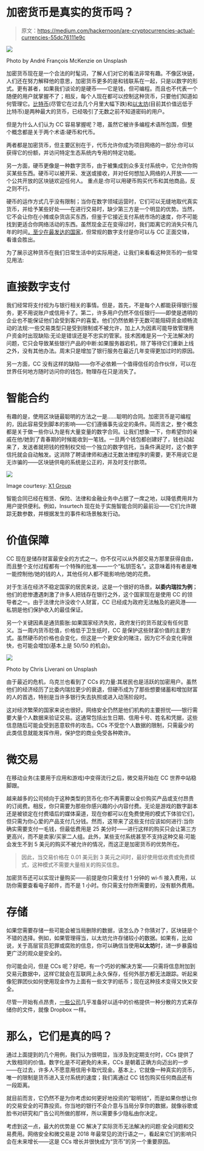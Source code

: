 # 加密货币是真实的货币吗？

> 原文：<https://medium.com/hackernoon/are-cryptocurrencies-actual-currencies-55dc76111e9c>

![](img/759fb561c1e8b0c4b69bb98b2bc11471.png)

Photo by André François McKenzie on Unsplash

加密货币现在是一个合法的时髦词，了解人们对它的看法非常有趣。不像区块链，人们还在努力解释他的意思，加密货币更多的是和钱联系在一起，只是以数字的形式。更有甚者，如果我们谈论的是硬币——它是钱，但可编程。而且也不代表一个随便的用户就掌握不了；相反，每个人现在都可以控制这种货币，只要他们知道如何管理它。[比特币](https://bitcoin.org/en/)(尽管它在过去几个月里大幅下跌)和[以太坊](https://www.ethereum.org/)(目前其价值远低于比特币)是两种最大的货币，已经吸引了无数之前不知道密码的用户。

但是为什么人们认为 CC 容易掌握呢？嗯，虽然它被许多编程术语所包围，但整个概念都是关于两个术语:硬币和代币。

两者都是加密货币，但主要区别在于，代币允许你成为项目网络的一部分:你可以获得它的份额，并访问特定生态系统内专用的特定功能。

另一方面，硬币更像是一种数字货币，由于被集成到众多支付系统中，它允许你购买某些东西。硬币可以被开采、发送或接收，并对任何想加入网络的人开放——一个公共开放的区块链欢迎任何人。
重点是:你可以用硬币购买代币和其他商品，反之则不行。

硬币的运作方式几乎没有限制；当你在数字领域运营时，它们可以无缝地取代真实货币，并给予某些好处——在进行交易时，缺少第三方是一个明显的优势。当然，它不会让你在小摊或杂货店买东西，但鉴于它接近支付系统市场的速度，你不可能找到更适合你网络活动的东西。虽然现金正在变得过时，我们距离它的消失只有几年的时间[，至少在最发达的国家](https://www.weforum.org/agenda/2018/11/sweden-cashless-society-is-no-longer-a-utopia/)，但常规的数字支付是你可以与 CC 正面交锋，看谁会胜出。

为了展示这种货币在我们日常生活中的实际用途，让我们来看看这种货币的一些常见用法:

# **直接数字支付**

我们经常将支付视为与银行相关的事情。但是，首先，不是每个人都能获得银行服务，更不用说账户或信用卡了。第二，许多用户仍然不信任银行——即使是透明的企业也不能保证他们会受到客户的喜爱。他们仍然依赖于无数可能阻碍资金顺畅流动的法规:一些交易类型只是受到限制或不被允许，加上人为因素可能导致管理用户资金时出现缺陷:无论是错误还是不忠实的管家。技术困难是另一个无法解决的问题，它只会导致某些银行产品的中断:如果服务器宕机，除了等待它们重新上线之外，没有其他办法。周末只是增加了银行服务在最近几年变得更加过时的原因。

另一方面，CC 没有这样的缺陷——你不必依赖一个值得信任的合作伙伴，可以在世界任何地方随时访问你的钱包，物理存在只是消失了。

# **智能合约**

有趣的是，使用区块链最聪明的方法之一是……聪明的合同。加密货币是可编程的，因此容易受到脚本的影响——它们遵循事先设定的条件。简而言之，整个概念都是关于做一些你认为是有大量变量的数字合同。让我们想象一下，你希望你的亲戚在他/她到了青春期的时候能收到一笔钱。一旦两个钱包都创建好了，钱也动起来了，发送者就把钱的控制权交给一个独立的数字信托，当条件满足时，这个数字信托就会自动触发。这消除了聘请律师和通过无数法律程序的需要，更不用说它是无诈骗的——区块链供电的系统是公正的，并及时支付款项。

![](img/d0df6f7d1db885bb52d169a486383bfc.png)

Image courtesy: [X1 Group](https://x1group.com/)

智能合同已经在租赁、保险、法律和金融业务中占据了一席之地，以降低费用并为用户提供便利。例如，Insurtech 现在处于实施智能合同的最前沿——它们允许跟踪无数参数，并根据发生的事件和场景触发行动。

# **价值保障**

CC 现在是储存财富最安全的方式之一。你不仅可以从外部交易方那里获得自由，而且整个支付过程都有一个特殊的批准——一个“私钥签名”。这意味着持有者是唯一能控制他/她的钱的人，其他任何人都不能影响他/她的花费。

对于生活在经济不稳定国家的居民来说，这是一个很好的场景。**以委内瑞拉为例**；他们的悲惨遭遇刺激了许多人把钱存在银行之外，这个国家现在是使用 CC 的领导者之一。由于法律允许没收个人财富，CC 已经成为政府无法触及的避风港——私钥是他们保护收入的最佳保证。

另一个关键因素是通货膨胀:如果国家经济失败，政府发行的货币就没有任何意义。当一周内货币贬值，价格低于卫生纸时，CC 是保护这些财富价值的主要方式。虽然硬币的价格也会变化，但这是一个更安全的赌注，因为它不会变化得很快，也可能会增加(基本上是 50/50 的机会)。

![](img/17a708e50f120ae7bc81fcb8278d6448.png)

Photo by Chris Liverani on Unsplash

由于最近的危机，乌克兰也看到了 CCs 的力量:其居民也是活跃的加密用户。虽然他们的经济经历了比委内瑞拉更少的衰退，但硬币成为了那些想要储蓄和增加财富的人的首选，特别是当许多银行失去执照或进入动荡阶段时。

这对经济繁荣的国家来说也很好。网络安全仍然是他们机构的主要担忧——银行需要大量个人数据来验证交易。这通常包括出生日期、信用卡号、姓名和凭据，这些信息随后可能会受到恶意软件的攻击。CCs 不受您个人数据的限制，只需最少的此类信息就能发挥作用，保护您的商业免受各种欺诈。

# **微交易**

在移动业务(主要用于应用和游戏)中变得流行之后，微交易开始在 CC 世界中站稳脚跟。

越来越多的公司倾向于这种类型的货币化:你不再需要以全价购买产品或支付昂贵的订阅费。相反，你只需要为那些你感兴趣的小内容付费。无论是游戏的数字副本还是被锁定在付费墙后的媒体渠道，现在你都可以在免费使用的模式下体验它们，但只需为你心爱的产品支付几分钱。然而，这带来了这些支付应该如何进行:当你确实需要支付一毛钱，但最低费用是 25 美分时——进行这样的购买只会让第三方更高兴，而不是卖家/买家二人组。此外，某些支付系统甚至不支持这种交易:可能会发生不到 5 美元的购买不被允许的情况，而这正是加密货币的优势所在。

> 因此，当交易价格在 0.01 美元到 3 美元之间时，最好使用低收费或免费模式，这种模式不需要大量相关的购买信息。

加密货币还可以实现计量购买——前提是你只需支付 1 分钟的 wi-fi 接入费用，以防你需要查看电子邮件，而不是 1 小时。你只需支付你所需要的，没有额外费用。

# **存储**

如果您需要存储一些可能会被当局删除的数据，该怎么办？你猜对了，区块链是个不错的选择。例如，如果管理得当，以太坊允许存储较小的数据。如果有，比如说，关于高层官员犯罪或腐败的信息，你可以确信当使用**以太坊**时，进一步暴露给更广泛的观众是安全的。

你可能会问，但是 CCs 呢？好吧，有一个巧妙的解决方案——只需将信息附加到交易元数据中，这样它就会在互联网上永久保存，任何外部方都无法跟踪。听起来像犯罪团伙如何使用现金作为上面有一些文字的纸币；现在这种技术变得又快又安全。

尽管一开始有点昂贵，[一些公司](https://storj.io/)几乎准备好以适中的价格提供一种分散的方式来存储你的文件，就像 Dropbox 一样。

# 那么，它们是真的吗？

通过上面提到的几个用例，我们认为很明显，当涉及到定期支付时，CCs 提供了大致相同的价值。数字化是不可避免的未来，CCs 是朝着正确方向迈出的一步——在过去，许多人不愿意用信用卡取代现金。基本上，它就像一种真实的货币，唯一的限制是货币进入支付系统的速度；我们离通过 CC 钱包购买任何商品还有一段距离。

就目前而言，它仍然不是为你考虑如何更好地投资的“聪明钱”，而是如果你想让你的交易安全的可靠投资。你当地的银行不会介意与当局分享你的数据，就像谷歌或脸书对研究和广告公司所做的那样，所以需要多少隐私由你决定。

考虑到这一点，最大的优势是 CC 解决了实际货币无法解决的问题:安全问题和交易费用。网络安全和微交易是 2018 年最常见的流行语之一，看起来它们的影响只会在未来增长——这是 CCs 增长并很快成为“货币”的另一个重要原因。